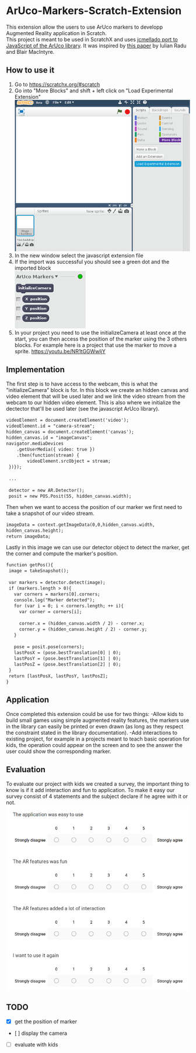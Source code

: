 # ArUco-Markers-Scratch-Extension

This extension allow the users to use ArUco markers to developp Augmented Reality application in Scratch.  
This project is meant to be used in ScratchX and uses [jcmellado port to JavaScript of the ArUco library](https://github.com/jcmellado/js-aruco). It was inspired by [this paper](https://pdfs.semanticscholar.org/7a71/abf38481fcd3833e7832f9d3e1fad2b3bafb.pdf) by Iulian Radu and Blair MacIntyre.

## How to use it

1. Go to https://scratchx.org/#scratch
2. Go into "More Blocks" and shift + left click on "Load Experimental Extension"  
![import exemple image](https://github.com/Aelly/ArUco-Markers-Scratch-Extension/blob/master/readme_img/import.png)
3. In the new window select the javascript extension file
4. If the import was successful you should see a green dot and the imported block  
![import OK](https://github.com/Aelly/ArUco-Markers-Scratch-Extension/blob/master/readme_img/import_ok.png)
5. In your project you need to use the initializeCamera at least once at the start, you can then access the position of the marker using the 3 others blocks. For example here is a project that use the marker to move a sprite.
https://youtu.be/NR1tGGWwIjY

## Implementation

The first step is to have access to the webcam, this is what the "initializeCamera" block is for. In this block we create an hidden canvas and video element that will be used later and we link the video stream from the webcam to our hidden video element. This is also where we initialize the dectector that'll be used later (see the javascript ArUco library).
```
videoElement = document.createElement('video');
videoElement.id = "camera-stream";
hidden_canvas = document.createElement('canvas');
hidden_canvas.id = "imageCanvas";
navigator.mediaDevices
    .getUserMedia({ video: true })
    .then(function(stream) {
        videoElement.srcObject = stream;
 })});
 
 ...
 
 detector = new AR.Detector();
 posit = new POS.Posit(55, hidden_canvas.width);
 ```
 Then when we want to access the position of our marker we first need to take a snapshot of our video stream.
 
 ```
 imageData = context.getImageData(0,0,hidden_canvas.width, hidden_canvas.height);
 return imageData;
 ```
 
 Lastly in this image we can use our detector object to detect the marker, get the corner and compute the marker's position.
 
 ```
 function getPos(){
  image = takeSnapshot();

  var markers = detector.detect(image);
  if (markers.length > 0){
    var corners = markers[0].corners;
    console.log("Marker detected");
    for (var i = 0; i < corners.length; ++ i){
      var corner = corners[i];

      corner.x = (hidden_canvas.width / 2) - corner.x;
      corner.y = (hidden_canvas.height / 2) - corner.y;
    }

    pose = posit.pose(corners);
    lastPosX = (pose.bestTranslation[0] | 0);
    lastPosY = (pose.bestTranslation[1] | 0);
    lastPosZ = (pose.bestTranslation[2] | 0);
  }
  return [lastPosX, lastPosY, lastPosZ];
}
```

## Application

Once completed this extension could be use for two things:
-Allow kids to build small games using simple augmented reality features, the markers use in the library can easily be printed or even drawn (as long as they respect the constraint stated in the library documentation).
-Add interactions to existing project, for example in a projects meant to teach basic operation for kids, the operation could appear on the screen and to see the answer the user could show the corresponding marker.

## Evaluation

To evaluate our project with kids we created a survey, the important thing to know is if it add interaction and fun to application. To make it easy our survey consist of 4 statements and the subject declare if he agree with it or not. 
![evaluation image](https://github.com/Aelly/ArUco-Markers-Scratch-Extension/blob/master/readme_img/evaluation.png)

## TODO

- [x] get the position of marker
- [ ] display the camera
- [ ] evaluate with kids
